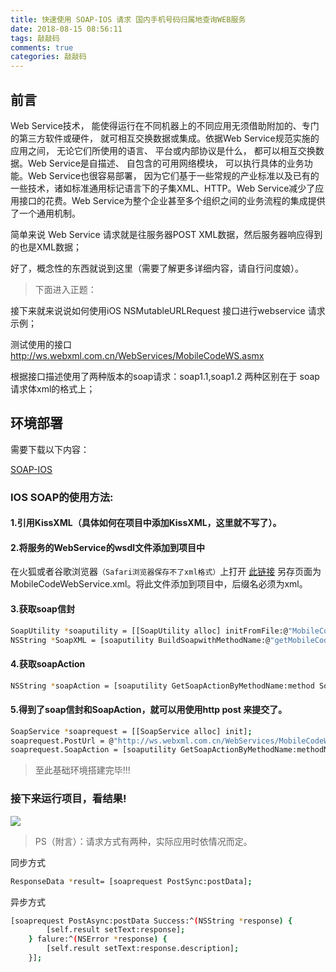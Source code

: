 ```yaml
---
title: 快速使用 SOAP-IOS 请求 国内手机号码归属地查询WEB服务
date: 2018-08-15 08:56:11
tags: 敲敲码
comments: true
categories: 敲敲码
---
```


## 前言

Web Service技术， 能使得运行在不同机器上的不同应用无须借助附加的、专门的第三方软件或硬件， 就可相互交换数据或集成。依据Web Service规范实施的应用之间， 无论它们所使用的语言、 平台或内部协议是什么， 都可以相互交换数据。Web Service是自描述、 自包含的可用网络模块， 可以执行具体的业务功能。Web Service也很容易部署， 因为它们基于一些常规的产业标准以及已有的一些技术，诸如标准通用标记语言下的子集XML、HTTP。Web Service减少了应用接口的花费。Web Service为整个企业甚至多个组织之间的业务流程的集成提供了一个通用机制。

简单来说 Web Service 请求就是往服务器POST XML数据，然后服务器响应得到的也是XML数据；

好了，概念性的东西就说到这里（需要了解更多详细内容，请自行问度娘）。

>下面进入正题：

接下来就来说说如何使用iOS NSMutableURLRequest 接口进行webservice 请求示例；

 测试使用的接口 http://ws.webxml.com.cn/WebServices/MobileCodeWS.asmx

 根据接口描述使用了两种版本的soap请求：soap1.1,soap1.2 两种区别在于 soap请求体xml的格式上；

## 环境部署

需要下载以下内容：

[SOAP-IOS](https://github.com/xujialiang/SOAP-IOS)

### IOS SOAP的使用方法:

#### 1.引用KissXML（具体如何在项目中添加KissXML，这里就不写了）。

#### 2.将服务的WebService的wsdl文件添加到项目中

在火狐或者谷歌浏览器```（Safari浏览器保存不了xml格式）```上打开 [此链接](http://ws.webxml.com.cn/WebServices/MobileCodeWS.asmx?wsdl) 另存页面为MobileCodeWebService.xml。将此文件添加到项目中，后缀名必须为xml。

#### 3.获取soap信封

``` bash
SoapUtility *soaputility = [[SoapUtility alloc] initFromFile:@"MobileCodeWebService"];这里的MobileCodeWebService是步骤2中添加的wsdl文件。不包含扩展名。
NSString *SoapXML = [soaputility BuildSoapwithMethodName:@"getMobileCodeInfo" withParas:@{@"mobileCode": @"18712345678"}];
``` 

#### 4.获取soapAction

``` bash
NSString *soapAction = [soaputility GetSoapActionByMethodName:method SoapType:SOAP];
``` 

#### 5.得到了soap信封和SoapAction，就可以用使用http post 来提交了。

``` bash
SoapService *soaprequest = [[SoapService alloc] init];
soaprequest.PostUrl = @"http://ws.webxml.com.cn/WebServices/MobileCodeWS.asmx";
soaprequest.SoapAction = [soaputility GetSoapActionByMethodName:methodName SoapType:SOAP];
``` 

>至此基础环境搭建完毕!!!

### 接下来运行项目，看结果!
![](https://i.imgur.com/QpmODSk.png)

>PS（附言）：请求方式有两种，实际应用时依情况而定。

同步方式

``` bash
ResponseData *result= [soaprequest PostSync:postData];
``` 

异步方式

``` bash
[soaprequest PostAsync:postData Success:^(NSString *response) {
        [self.result setText:response];        
    } falure:^(NSError *response) {    
        [self.result setText:response.description];        
    }];
``` 



